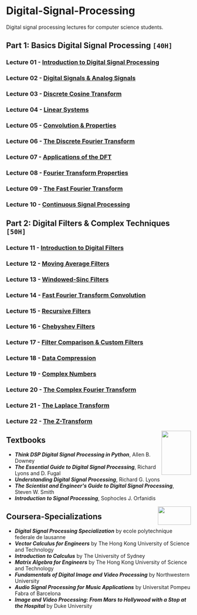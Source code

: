 # Digital-Signal-Processing
Digital signal processing lectures for computer science students.

## Part 1: Basics Digital Signal Processing `[40H]` 

### Lecture 01 - [Introduction to Digital Signal Processing]()
### Lecture 02 - [Digital Signals & Analog Signals]()
### Lecture 03 - [Discrete Cosine Transform]()
### Lecture 04 - [Linear Systems]()
### Lecture 05 - [Convolution & Properties]()
### Lecture 06 - [The Discrete Fourier Transform]()
### Lecture 07 - [Applications of the DFT]()
### Lecture 08 - [Fourier Transform Properties]()
### Lecture 09 - [The Fast Fourier Transform]()
### Lecture 10 - [Continuous Signal Processing]()

## Part 2: Digital Filters & Complex Techniques `[50H]` 

### Lecture 11 - [Introduction to Digital Filters]()
### Lecture 12 - [Moving Average Filters]()
### Lecture 13 - [Windowed-Sinc Filters]()
### Lecture 14 - [Fast Fourier Transform Convolution]()
### Lecture 15 - [Recursive Filters]()
### Lecture 16 - [Chebyshev Filters]()
### Lecture 17 - [Filter Comparison & Custom Filters]()
### Lecture 18 - [Data Compression]()
### Lecture 19 - [Complex Numbers]()
### Lecture 20 - [The Complex Fourier Transform]()
### Lecture 21 - [The Laplace Transform]()
### Lecture 22 - [The Z-Transform]()

<img align="right" width="80" height="120" src="https://github.com/cs-MohamedAyman/Computer-Science-Textbooks/blob/master/organizations-logos/textbook.jpg">

## Textbooks

* ***Think DSP Digital Signal Processing in Python***, Allen B. Downey
* ***The Essential Guide to Digital Signal Processing***, Richard Lyons and D. Fugal
* ***Understanding Digital Signal Processing***, Richard G. Lyons
* ***The Scientist and Engineer's Guide to Digital Signal Processing***, Steven W. Smith
* ***Introduction to Signal Processing***, Sophocles J. Orfanidis

<img align="right" width="90" height="50" src="https://github.com/cs-MohamedAyman/Coursera-Specializations/blob/master/organizations-logos/coursera.jpg">

## Coursera-Specializations

* ***Digital Signal Processing Specialization*** by ecole polytechnique federale de lausanne
* ***Vector Calculus for Engineers*** by The Hong Kong University of Science and Technology
* ***Introduction to Calculus*** by The University of Sydney
* ***Matrix Algebra for Engineers*** by The Hong Kong University of Science and Technology
* ***Fundamentals of Digital Image and Video Processing*** by Northwestern University
* ***Audio Signal Processing for Music Applications*** by Universitat Pompeu Fabra of Barcelona
* ***Image and Video Processing: From Mars to Hollywood with a Stop at the Hospital*** by Duke University
